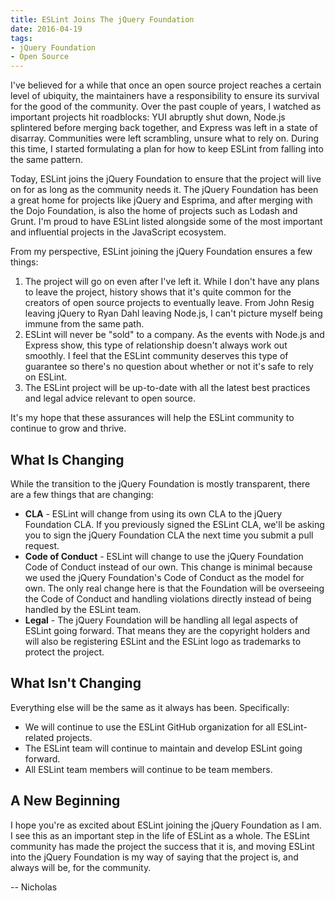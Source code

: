 ```yaml
---
title: ESLint Joins The jQuery Foundation
date: 2016-04-19
tags:
- jQuery Foundation
- Open Source
---
```


I've believed for a while that once an open source project reaches a certain level of ubiquity, the maintainers have a responsibility to ensure its survival for the good of the community. Over the past couple of years, I watched as important projects hit roadblocks: YUI abruptly shut down, Node.js splintered before merging back together, and Express was left in a state of disarray. Communities were left scrambling, unsure what to rely on. During this time, I started formulating a plan for how to keep ESLint from falling into the same pattern.

Today, ESLint joins the jQuery Foundation to ensure that the project will live on for as long as the community needs it. The jQuery Foundation has been a great home for projects like jQuery and Esprima, and after merging with the Dojo Foundation, is also the home of projects such as Lodash and Grunt. I'm proud to have ESLint listed alongside some of the most important and influential projects in the JavaScript ecosystem.

From my perspective, ESLint joining the jQuery Foundation ensures a few things:

1. The project will go on even after I've left it. While I don't have any plans to leave the project, history shows that it's quite common for the creators of open source projects to eventually leave. From John Resig leaving jQuery to Ryan Dahl leaving Node.js, I can't picture myself being immune from the same path.
1. ESLint will never be "sold" to a company. As the events with Node.js and Express show, this type of relationship doesn't always work out smoothly. I feel that the ESLint community deserves this type of guarantee so there's no question about whether or not it's safe to rely on ESLint.
1. The ESLint project will be up-to-date with all the latest best practices and legal advice relevant to open source.

It's my hope that these assurances will help the ESLint community to continue to grow and thrive.

## What Is Changing

While the transition to the jQuery Foundation is mostly transparent, there are a few things that are changing:

* **CLA** - ESLint will change from using its own CLA to the jQuery Foundation CLA. If you previously signed the ESLint CLA, we'll be asking you to sign the jQuery Foundation CLA the next time you submit a pull request.
* **Code of Conduct** - ESLint will change to use the jQuery Foundation Code of Conduct instead of our own. This change is minimal because we used the jQuery Foundation's Code of Conduct as the model for own. The only real change here is that the Foundation will be overseeing the Code of Conduct and handling violations directly instead of being handled by the ESLint team.
* **Legal** - The jQuery Foundation will be handling all legal aspects of ESLint going forward. That means they are the copyright holders and will also be registering ESLint and the ESLint logo as trademarks to protect the project.

## What Isn't Changing

Everything else will be the same as it always has been. Specifically:

* We will continue to use the ESLint GitHub organization for all ESLint-related projects.
* The ESLint team will continue to maintain and develop ESLint going forward.
* All ESLint team members will continue to be team members.

## A New Beginning

I hope you're as excited about ESLint joining the jQuery Foundation as I am. I see this as an important step in the life of ESLint as a whole. The ESLint community has made the project the success that it is, and moving ESLint into the jQuery Foundation is my way of saying that the project is, and always will be, for the community.

-- Nicholas
